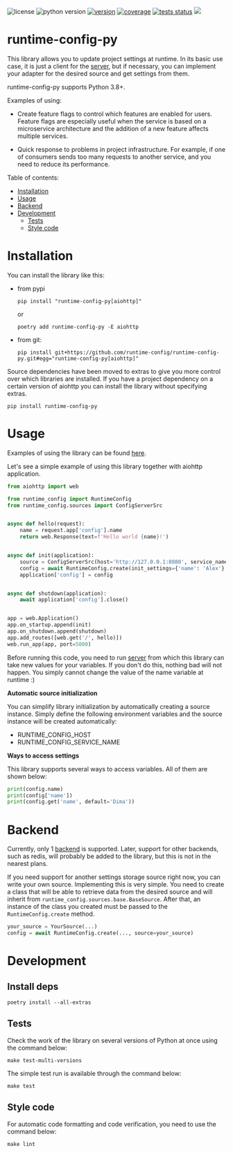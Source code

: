 ![license](https://img.shields.io/pypi/l/runtime-config-py?style=for-the-badge) ![python version](https://img.shields.io/pypi/pyversions/runtime-config-py?style=for-the-badge) [![version](https://img.shields.io/pypi/v/runtime-config-py?style=for-the-badge)](https://pypi.org/project/runtime-config-py/) [![coverage](https://img.shields.io/codecov/c/github/runtime-config/runtime-config-py/master?style=for-the-badge)](https://app.codecov.io/gh/runtime-config/runtime-config-py) [![tests status](https://img.shields.io/github/actions/workflow/status/runtime-config/runtime-config-py/test.yml?branch=master&style=for-the-badge)](https://github.com/runtime-config/runtime-config-py/actions?query=branch%3Amaster) [![](https://img.shields.io/pypi/dm/runtime-config-py?style=for-the-badge)](https://pypi.org/project/runtime-config-py/)

runtime-config-py
=================

This library allows you to update project settings at runtime. In its basic use case, it is just a client for the
[server](https://github.com/runtime-config/runtime-config), but if necessary, you can implement your adapter for the
desired source and get settings from them.

runtime-config-py supports Python 3.8+.

Examples of using:

- Create feature flags to control which features are enabled for users. Feature flags are especially useful when the
service is based on a microservice architecture and the addition of a new feature affects multiple services.

- Quick response to problems in project infrastructure. For example, if one of consumers sends too many requests to
another service, and you need to reduce its performance.


Table of contents:

- [Installation](#installation)
- [Usage](#usage)
- [Backend](#backend)
- [Development](#development)
  - [Tests](#tests)
  - [Style code](#style-code)


# Installation

You can install the library like this:

- from pypi

  ```
  pip install "runtime-config-py[aiohttp]"
  ```

  or

  ```
  poetry add runtime-config-py -E aiohttp
  ```

- from git:

  ```
  pip install git+https://github.com/runtime-config/runtime-config-py.git#egg="runtime-config-py[aiohttp]"
  ```


Source dependencies have been moved to extras to give you more control over which libraries are installed. If you
have a project dependency on a certain version of aiohttp you can install the library without specifying extras.

```
pip install runtime-config-py
```

# Usage

Examples of using the library can be found [here](./example).

Let's see a simple example of using this library together with aiohttp application.

```python
from aiohttp import web

from runtime_config import RuntimeConfig
from runtime_config.sources import ConfigServerSrc


async def hello(request):
    name = request.app['config'].name
    return web.Response(text=f'Hello world {name}!')


async def init(application):
    source = ConfigServerSrc(host='http://127.0.0.1:8080', service_name='hello_world')
    config = await RuntimeConfig.create(init_settings={'name': 'Alex'}, source=source)
    application['config'] = config


async def shutdown(application):
    await application['config'].close()


app = web.Application()
app.on_startup.append(init)
app.on_shutdown.append(shutdown)
app.add_routes([web.get('/', hello)])
web.run_app(app, port=5000)
```

Before running this code, you need to run [server](https://github.com/runtime-config/runtime-config) from which this
library can take new values for your variables.
If you don't do this, nothing bad will not happen. You simply cannot change the value of the name variable at runtime :)

**Automatic source initialization**

You can simplify library initialization by automatically creating a source instance. Simply define the following
environment variables and the source instance will be created automatically:

- RUNTIME_CONFIG_HOST
- RUNTIME_CONFIG_SERVICE_NAME

**Ways to access settings**

This library supports several ways to access variables. All of them are shown below:

```python
print(config.name)
print(config['name'])
print(config.get('name', default='Dima'))
```

# Backend

Currently, only 1 [backend](https://github.com/runtime-config/runtime-config) is supported. Later, support for other
backends, such as redis, will probably be added to the library, but this is not in the nearest plans.

If you need support for another settings storage source right now, you can write your own source. Implementing this is
very simple. You need to create a class that will be able to retrieve data from the desired source and will inherit
from `runtime_config.sources.base.BaseSource`. After that, an instance of the class you created must be passed to
the `RuntimeConfig.create` method.

```python
your_source = YourSource(...)
config = await RuntimeConfig.create(..., source=your_source)
```


# Development

## Install deps

```
poetry install --all-extras
```

## Tests

Check the work of the library on several versions of Python at once using the command below:

```
make test-multi-versions
```

The simple test run is available through the command below:

```
make test
```


## Style code

For automatic code formatting and code verification, you need to use the command below:

```
make lint
```
